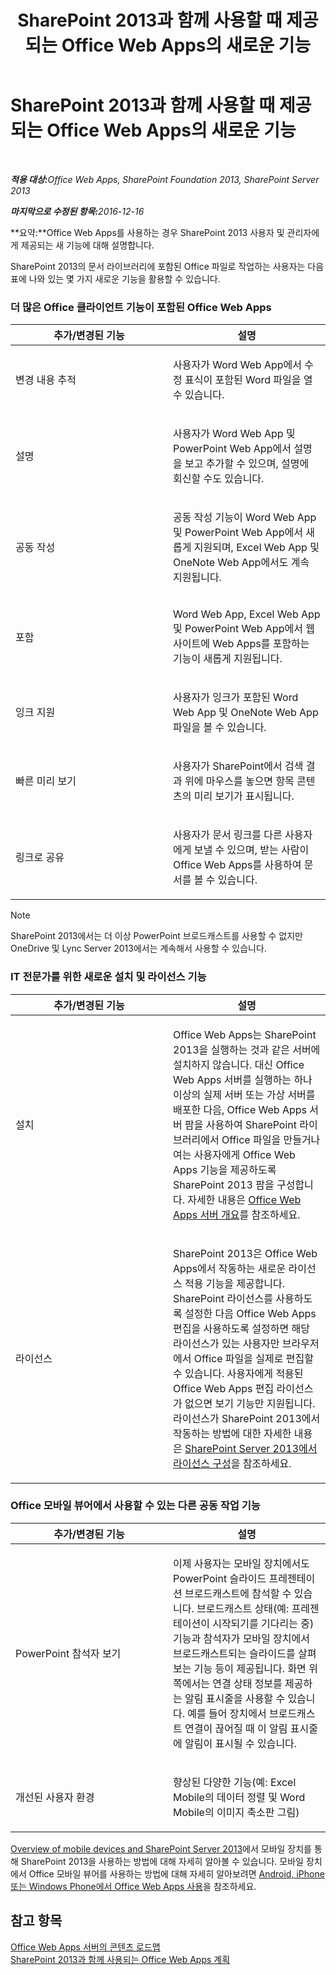 ﻿---
title: SharePoint 2013과 함께 사용할 때 제공되는 Office Web Apps의 새로운 기능
TOCTitle: SharePoint 2013과 함께 사용할 때 제공되는 Office Web Apps의 새로운 기능
ms:assetid: fc26f45c-fdd2-45be-a924-c8a1c0a5924c
ms:mtpsurl: https://technet.microsoft.com/ko-kr/library/Dn455087(v=office.15)
ms:contentKeyID: 59152175
ms.date: 02/07/2018
mtps_version: v=office.15
ms.translationtype: HT
---

# SharePoint 2013과 함께 사용할 때 제공되는 Office Web Apps의 새로운 기능

 

_<strong>적용 대상:</strong>Office Web Apps, SharePoint Foundation 2013, SharePoint Server 2013_

_<strong>마지막으로 수정된 항목:</strong>2016-12-16_

**요약:**Office Web Apps를 사용하는 경우 SharePoint 2013 사용자 및 관리자에게 제공되는 새 기능에 대해 설명합니다.


SharePoint 2013의 문서 라이브러리에 포함된 Office 파일로 작업하는 사용자는 다음 표에 나와 있는 몇 가지 새로운 기능을 활용할 수 있습니다.

### 더 많은 Office 클라이언트 기능이 포함된 Office Web Apps

<table>
<colgroup>
<col style="width: 50%" />
<col style="width: 50%" />
</colgroup>
<thead>
<tr class="header">
<th>추가/변경된 기능</th>
<th>설명</th>
</tr>
</thead>
<tbody>
<tr class="odd">
<td><p>변경 내용 추적</p></td>
<td><p>사용자가 Word Web App에서 수정 표식이 포함된 Word 파일을 열 수 있습니다.</p></td>
</tr>
<tr class="even">
<td><p>설명</p></td>
<td><p>사용자가 Word Web App 및 PowerPoint Web App에서 설명을 보고 추가할 수 있으며, 설명에 회신할 수도 있습니다.</p></td>
</tr>
<tr class="odd">
<td><p>공동 작성</p></td>
<td><p>공동 작성 기능이 Word Web App 및 PowerPoint Web App에서 새롭게 지원되며, Excel Web App 및 OneNote Web App에서도 계속 지원됩니다.</p></td>
</tr>
<tr class="even">
<td><p>포함</p></td>
<td><p>Word Web App, Excel Web App 및 PowerPoint Web App에서 웹 사이트에 Web Apps를 포함하는 기능이 새롭게 지원됩니다.</p></td>
</tr>
<tr class="odd">
<td><p>잉크 지원</p></td>
<td><p>사용자가 잉크가 포함된 Word Web App 및 OneNote Web App 파일을 볼 수 있습니다.</p></td>
</tr>
<tr class="even">
<td><p>빠른 미리 보기</p></td>
<td><p>사용자가 SharePoint에서 검색 결과 위에 마우스를 놓으면 항목 콘텐츠의 미리 보기가 표시됩니다.</p></td>
</tr>
<tr class="odd">
<td><p>링크로 공유</p></td>
<td><p>사용자가 문서 링크를 다른 사용자에게 보낼 수 있으며, 받는 사람이 Office Web Apps를 사용하여 문서를 볼 수 있습니다.</p></td>
</tr>
</tbody>
</table>



> [!NOTE]
> SharePoint 2013에서는 더 이상 PowerPoint 브로드캐스트를 사용할 수 없지만 OneDrive 및 Lync Server 2013에서는 계속해서 사용할 수 있습니다.



### IT 전문가를 위한 새로운 설치 및 라이선스 기능

<table>
<colgroup>
<col style="width: 50%" />
<col style="width: 50%" />
</colgroup>
<thead>
<tr class="header">
<th>추가/변경된 기능</th>
<th>설명</th>
</tr>
</thead>
<tbody>
<tr class="odd">
<td><p>설치</p></td>
<td><p>Office Web Apps는 SharePoint 2013을 실행하는 것과 같은 서버에 설치하지 않습니다. 대신 Office Web Apps 서버를 실행하는 하나 이상의 실제 서버 또는 가상 서버를 배포한 다음, Office Web Apps 서버 팜을 사용하여 SharePoint 라이브러리에서 Office 파일을 만들거나 여는 사용자에게 Office Web Apps 기능을 제공하도록 SharePoint 2013 팜을 구성합니다. 자세한 내용은 <a href="office-web-apps-server-overview.md">Office Web Apps 서버 개요</a>를 참조하세요.</p></td>
</tr>
<tr class="even">
<td><p>라이선스</p></td>
<td><p>SharePoint 2013은 Office Web Apps에서 작동하는 새로운 라이선스 적용 기능을 제공합니다. SharePoint 라이선스를 사용하도록 설정한 다음 Office Web Apps 편집을 사용하도록 설정하면 해당 라이선스가 있는 사용자만 브라우저에서 Office 파일을 실제로 편집할 수 있습니다. 사용자에게 적용된 Office Web Apps 편집 라이선스가 없으면 보기 기능만 지원됩니다. 라이선스가 SharePoint 2013에서 작동하는 방법에 대한 자세한 내용은 <a href="https://technet.microsoft.com/ko-kr/library/jj219627(v=office.15)">SharePoint Server 2013에서 라이선스 구성</a>을 참조하세요.</p></td>
</tr>
</tbody>
</table>


### Office 모바일 뷰어에서 사용할 수 있는 다른 공동 작업 기능

<table>
<colgroup>
<col style="width: 50%" />
<col style="width: 50%" />
</colgroup>
<thead>
<tr class="header">
<th>추가/변경된 기능</th>
<th>설명</th>
</tr>
</thead>
<tbody>
<tr class="odd">
<td><p>PowerPoint 참석자 보기</p></td>
<td><p>이제 사용자는 모바일 장치에서도 PowerPoint 슬라이드 프레젠테이션 브로드캐스트에 참석할 수 있습니다. 브로드캐스트 상태(예: 프레젠테이션이 시작되기를 기다리는 중) 기능과 참석자가 모바일 장치에서 브로드캐스트되는 슬라이드를 살펴보는 기능 등이 제공됩니다. 화면 위쪽에서는 연결 상태 정보를 제공하는 알림 표시줄을 사용할 수 있습니다. 예를 들어 장치에서 브로드캐스트 연결이 끊어질 때 이 알림 표시줄에 알림이 표시될 수 있습니다.</p></td>
</tr>
<tr class="even">
<td><p>개선된 사용자 환경</p></td>
<td><p>향상된 다양한 기능(예: Excel Mobile의 데이터 정렬 및 Word Mobile의 이미지 축소판 그림)</p></td>
</tr>
</tbody>
</table>


[Overview of mobile devices and SharePoint Server 2013](https://technet.microsoft.com/ko-kr/library/fp161351\(v=office.15\))에서 모바일 장치를 통해 SharePoint 2013을 사용하는 방법에 대해 자세히 알아볼 수 있습니다. 모바일 장치에서 Office 모바일 뷰어를 사용하는 방법에 대해 자세히 알아보려면 [Android, iPhone 또는 Windows Phone에서 Office Web Apps 사용](http://go.microsoft.com/fwlink/p/?linkid=271045)을 참조하세요.

## 참고 항목


[Office Web Apps 서버의 콘텐츠 로드맵](content-roadmap-for-office-web-apps-server.md)  
[SharePoint 2013과 함께 사용되는 Office Web Apps 계획](plan-office-web-apps-used-with-sharepoint-2013.md)  
  

[](plan-office-web-apps-used-with-sharepoint-2013.md)


